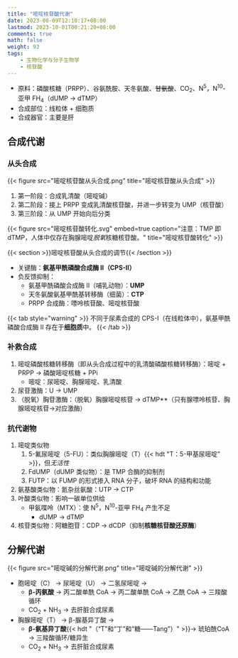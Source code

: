 ```yaml
---
title: "嘧啶核苷酸代谢"
date: 2023-08-09T12:10:17+08:00
lastmod: 2023-10-01T00:21:20+08:00
comments: true
math: false
weight: 93
tags:
    - 生物化学与分子生物学
    - 核苷酸
---
```


- 原料：磷酸核糖（PRPP）、谷氨酰胺、天冬氨酸、~~甘氨酸~~、CO<sub>2</sub>、N<sup>5</sup>，N<sup>10</sup>-亚甲 FH<sub>4</sub>（dUMP → dTMP）
- 合成部位：线粒体 + 细胞质
- 合成器官：主要是肝

<!--more-->

## 合成代谢

### 从头合成

{{< figure src="嘧啶核苷酸从头合成.png" title="嘧啶核苷酸从头合成" >}}

1. 第一阶段：合成乳清酸（嘧啶碱）
2. 第二阶段：接上 PRPP 变成乳清酸核苷酸，并进一步转变为 UMP（核苷酸）
3. 第三阶段：从 UMP 开始向后分类

{{< figure src="嘧啶核苷酸转化.svg" embed=true caption="注意：TMP 即 dTMP，人体中仅存在胸腺嘧啶*脱氧*核糖核苷酸。" title="嘧啶核苷酸转化" >}}

{{< section >}}嘧啶核苷酸从头合成的调节{{< /section >}}

- 关键酶：**氨基甲酰磷酸合成酶 Ⅱ（CPS-Ⅱ）**
- 负反馈抑制：
    - 氨基甲酰磷酸合成酶 Ⅱ（哺乳动物）：**UMP**
    - 天冬氨酸氨基甲酰基转移酶（细菌）：**CTP**
    - PRPP 合成酶：嘌呤核苷酸、嘧啶核苷酸

{{< tab style="warning" >}}
不同于尿素合成的 CPS-Ⅰ（在线粒体中），氨基甲酰磷酸合成酶 Ⅱ 存在于**细胞质**中。
{{< /tab >}}

### 补救合成

1. 嘧啶磷酸核糖转移酶（即从头合成过程中的乳清酸磷酸核糖转移酶）：嘧啶 + PRPP → 磷酸嘧啶核糖 + PPi
    - 嘧啶：尿嘧啶、胸腺嘧啶、乳清酸
2. 尿苷激酶：U → UMP
3. （脱氧）胸苷激酶：（脱氧）胸腺嘧啶核苷 → dTMP**（只有腺嘌呤核苷、胸腺嘧啶核苷→对应激酶）

### 抗代谢物

1. 嘧啶类似物
    1. 5-氟尿嘧啶（5-FU）：类似胸腺嘧啶（T）{{< hdt "T：5-甲基尿嘧啶" >}}，但*无活性*
    2. FdUMP（dUMP 类似物）：是 TMP 合酶的抑制剂
    3. FUTP：以 FUMP 的形式掺入 RNA 分子，破坏 RNA 的结构和功能
2. 氨基酸类似物：氮杂丝氨酸：UTP → CTP
3. 叶酸类似物：影响一碳单位供给
    - 甲氨喋呤（MTX）：使 N<sup>5</sup>，N<sup>10</sup>-亚甲 FH<sub>4</sub> 产生不足
        - dUMP → dTMP
4. 核苷类似物：阿糖胞苷：CDP → dCDP（抑制**核糖核苷酸还原酶**）

## 分解代谢

{{< figure src="嘧啶碱的分解代谢.png" title="嘧啶碱的分解代谢" >}}

- 胞嘧啶（C） → 尿嘧啶（U） → 二氢尿嘧啶 →
    - **β-丙氨酸** → 丙二酸单酰 CoA → 丙二酸单酰 CoA → 乙酰 CoA → 三羧酸循环
    - CO<sub>2</sub> + NH<sub>3</sub> → 去肝脏合成尿素
- 胸腺嘧啶（T） → β-脲基异丁酸 →
    - **β-氨基异丁酸**{{< hdt "（“T”和“丁”和“糖——Tang”）" >}}→ 琥珀酰CoA → 三羧酸循环/糖异生
    - CO<sub>2</sub> + NH<sub>3</sub> → 去肝脏合成尿素



